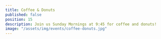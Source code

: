 ```yaml
---
title: Coffee & Donuts
published: false
position: 15
description: Join us Sunday Mornings at 9:45 for coffee and donuts!
image: "/assets/img/events/coffee-donuts.jpg"
---
```


